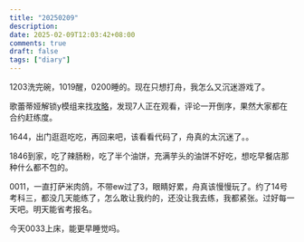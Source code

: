 ```yaml
---
title: "20250209"
description: 
date: 2025-02-09T12:03:42+08:00
comments: true
draft: false
tags: ["diary"]
---
```

1203洗完碗，1019醒，0200睡的。现在只想打舟，我怎么又沉迷游戏了。

歌蕾蒂娅解锁y模组来找[攻略](https://www.bilibili.com/video/BV1US411N7Bj)，发现7人正在观看，评论一开倒序，果然大家都在合约赶练度。

1644，出门逛逛吃吃，再回来吧，该看看代码了，舟真的太沉迷了。。

1846到家，吃了辣肠粉，吃了半个油饼，充满芋头的油饼不好吃，想吃早餐店那种什么都不包的。

0011，一直打萨米肉鸽，不带ew过了3，眼睛好累，舟真该慢慢玩了。约了14号考科三，都没几天能练了，怎么敢让我约的，还没让我去练，我都紧张。过好每一天吧。明天能省考报名。

今天0033上床，能更早睡觉吗。